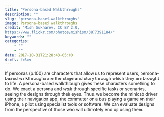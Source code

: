```yaml
---
title: "Persona-based Walkthroughs"
description: ""
slug: "persona-based-walkthroughs"
image: Persona-based walkthroughs
credit: "Mish Sukharev, CC BY 2.0,https://www.flickr.com/photos/mishism/3877391184/"
keywords: ""
categories:
    - ""
    - ""
date: 2017-10-31T21:28:43-05:00
draft: false
---
```


If personas (p.100) are characters that allow us to represent users, persona-based walkthroughs are the stage and story through which they are brought to life. A persona-based walkthrough gives these characters something to do. We enact a persona and _walk_ through specific tasks or scenarios, seeing the designs through their eyes. Thus, we become the minicab driver using their navigation app, the commuter on a bus playing a game on their iPhone, a pilot using specialist tools or software. We can evaluate designs from the perspective of those who will ultimately end up using them.

